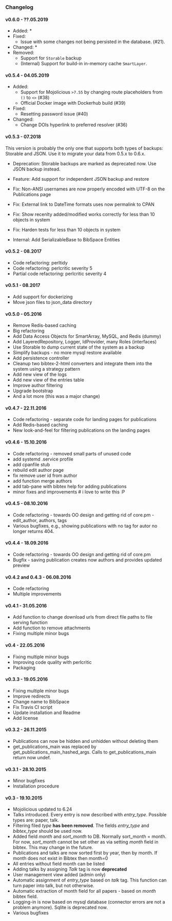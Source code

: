 ### Changelog ###

#### v0.6.0 - ??.05.2019

 * Added:
   *
 * Fixed:
   * Issue with some changes not being persisted in the database. (#21).
 * Changed:
   *
 * Removed:
   * Support for `Storable` backup
   * (Internal) Support for build-in in-memory cache `SmartLayer`.

#### v0.5.4 - 04.05.2019

 * Added:
   * Support for Mojolicious `>7.55` by changing route placeholders from `()` to `<>` (#38)
   * Official Docker image with Dockerhub build (#39)
 * Fixed:
   * Resetting password issue (#40)
 * Changed:
   * Change DOIs hyperlink to preferred resolver (#36)

#### v0.5.3 - 07.2018

This version is probably the only one that supports both types of backups: Storable and JSON.
Use it to migrate your data from 0.5.x to 0.6.x.

* Deprecation: Storable backups are marked as deprecated now. Use JSON backup instead.
* Feature: Add support for independent JSON backup and restore

* Fix: Non-ANSI usernames are now properly encoded with UTF-8 on the Publications page
* Fix: External link to DateTime formats uses now permalink to CPAN
* Fix: Show recenlty added/modified works correctly for less than 10 objects in system
* Fix: Harden tests for less than 10 objects in system
* Internal: Add SerializableBase to BibSpace Entities

#### v0.5.2 - 08.2017 ####

* Code refactoring: perltidy
* Code refactoring: perlcritic severity 5
* Partial code refactoring: perlcritic severity 4

#### v0.5.1 - 08.2017 ####

* Add support for dockerizing
* Move json files to json_data directory

#### v0.5.0 - 05.2016 ####

* Remove Redis-based caching
* Big refactoring
* Add Data Access Objects for SmartArray, MySQL, and Redis (dummy)
* Add LayeredRepository, Logger, IdProvider, many Roles (interfaces)
* Use Storable to dump current state of the system as a backup
* Simplify backups - no more mysql restore available
* Add persistence controller
* Cleanup two bibtex-2-html converters and integrate them into the system using a strategy pattern
* Add new view of the logs
* Add new view of the entries table
* Improve author filtering
* Upgrade bootstrap
* And a lot more (this was a major change)

#### v0.4.7 - 22.11.2016 ####

* Code refactoring - separate code for landing pages for publications
* Add Redis-based caching
* New look-and-feel for filtering publications on the landing pages

#### v0.4.6 - 15.10.2016 ####

* Code refactoring - removed small parts of unused code
* add systemd .service profile
* add cpanfile stub
* rebuild edit author page
* fix remove user id from author
* add function merge authors
* add tab-pane with bibtex help for adding publications
* minor fixes and improvements # i love to write this :P

#### v0.4.5 - 08.10.2016 ####

* Code refactoring - towards OO design and getting rid of core.pm - edit_author, authors, tags
* Various bugfixes, e.g., showing publications with no tag for autor no longer returns 404.

#### v0.4.4 - 18.09.2016 ####

* Code refactoring - towards OO design and getting rid of core.pm
* Bugfix - saving publication creates now authors and provides updated preview

#### v0.4.2 and 0.4.3 - 06.08.2016 ####

* Code refactoring
* Multiple improvements

#### v0.4.1 - 31.05.2016 ####

* Add function to change download urls from direct file paths to file serving function
* Add function to remove attachments
* Fixing multiple minor bugs

#### v0.4 - 22.05.2016 ####

* Fixing multiple minor bugs
* Improving code quality with perlcritic
* Packaging

#### v0.3.3 - 19.05.2016 ####

* Fixing multiple minor bugs
* Improve redirects
* Change name to BibSpace
* Fix Travis CI script
* Update installation and Readme
* Add license

#### v0.3.2 - 26.11.2015 ####

* Publications can now be hidden and unhidden without deleting them
* get_publications_main was replaced by get_publications_main_hashed_args. Calls to get_publications_main return now undef.

#### v0.3.1 - 28.10.2015 ####

* Minor bugfixes
* Installation procedure

#### v0.3 - 19.10.2015 ####

* Mojolicious updated to 6.24
* Talks introduced. Every entry is now described with *entry_type*. Possible types are: paper, talk.
* Filtering filed *type* **has been removed**. The fields *entry_type* and *bibtex_type* should be used now.
* Added field *month* and *sort_month* to DB. Normally sort_month = month. For now, *sort_month* cannot be set other as via setting *month* field in bibtex. This may change in the future.
* Publications and talks are now sorted first by year, then by month. If month does not exist in Bibtex then month=0
* All entries without field month can be listed
* Adding talks by assigning *Talk* tag is now **deprecated**
* User management view added (admin only)
* Automatic assignment of *entry_type* based on *talk* tag. This function can turn paper into talk, but not otherwise.
* Automatic extraction of month field for all papers - based on *month* bibtex field.
* Logging-in is now based on mysql database (connector errors are not a problem anymore). Sqlite is deprecated now.
* Various bugfixes
